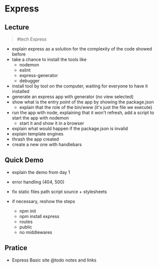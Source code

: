 # Express

## Lecture

> #tech Express

- explain express as a solution for the complexity of the code showed before
- take a chance to install the tools like
  - nodemon
  - eslint
  - express-generator
  - debugger
- install tool by tool on the computer, waiting for everyone to have it installed
- generate an express app with generator (no view selected)
- show what is the entry point of the app by showing the package.json
  - explain that the role of the bin/www (it's just the file we execute)
- run the app with node, explaining that it won't refresh, add a script to start the app with nodemon
  - start it and show it in a browser
- explain what would happen if the package.json is invalid
- explain template engines
- thrash the app created
- create a new one with handlebars

## Quick Demo

- explain the demo from day 1

- error handling (404, 500)
- fix static files path script source + stylesheets
- if necessary, reshow the steps
  - npm init
  - npm install express
  - routes
  - public
  - no middlewares

## Pratice

- Express Basic site @todo notes and links
